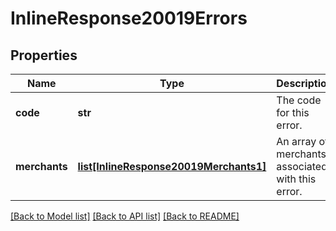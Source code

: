 # InlineResponse20019Errors

## Properties
Name | Type | Description | Notes
------------ | ------------- | ------------- | -------------
**code** | **str** | The code for this error. | [optional] 
**merchants** | [**list[InlineResponse20019Merchants1]**](InlineResponse20019Merchants1.md) | An array of merchants associated with this error. | [optional] 

[[Back to Model list]](../README.md#documentation-for-models) [[Back to API list]](../README.md#documentation-for-api-endpoints) [[Back to README]](../README.md)

